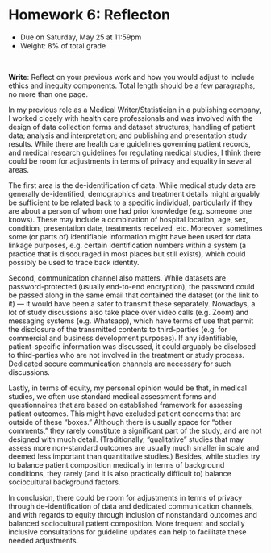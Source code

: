 # Homework 6: Reflecton

- Due on Saturday, May 25 at 11:59pm
- Weight: 8% of total grade

<br>

**Write**: Reflect on your previous work and how you would adjust to include ethics and inequity components. Total length should be a few paragraphs, no more than one page.

In my previous role as a Medical Writer/Statistician in a publishing company, I worked closely with health care professionals and was involved with the design of data collection forms and dataset structures; handling of patient data; analysis and interpretation; and publishing and presentation study results. While there are health care guidelines governing patient records, and medical research guidelines for regulating medical studies, I think there could be room for adjustments in terms of privacy and equality in several areas.

The first area is the de-identification of data. While medical study data are generally de-identified, demographics and treatment details might arguably be sufficient to be related back to a specific individual, particularly if they are about a person of whom one had prior knowledge (e.g. someone one knows). These may include a combination of hospital location, age, sex, condition, presentation date, treatments received, etc. Moreover, sometimes some (or parts of) identifiable information might have been used for data linkage purposes, e.g. certain identification numbers within a system (a practice that is discouraged in most places but still exists), which could possibly be used to trace back identity.

Second, communication channel also matters. While datasets are password-protected (usually end-to-end encryption), the password could be passed along in the same email that contained the dataset (or the link to it) — it would have been a safer to transmit these separately. Nowadays, a lot of study discussions also take place over video calls (e.g. Zoom) and messaging systems (e.g. Whatsapp), which have terms of use that permit the disclosure of the transmitted contents to third-parties (e.g. for commercial and business development purposes). If any identifiable, patient-specific information was discussed, it could arguably be disclosed to third-parties who are not involved in the treatment or study process. Dedicated secure communication channels are necessary for such discussions.

Lastly, in terms of equity, my personal opinion would be that, in medical studies, we often use standard medical assessment forms and questionnaires that are based on established framework for assessing patient outcomes. This might have excluded patient concerns that are outside of these “boxes.” Although there is usually space for “other comments,” they rarely constitute a significant part of the study, and are not designed with much detail. (Traditionally, “qualitative” studies that may assess more non-standard outcomes are usually much smaller in scale and deemed less important than quantitative studies.) Besides, while studies try to balance patient composition medically in terms of background conditions, they rarely (and it is also practically difficult to) balance sociocultural background factors. 

In conclusion, there could be room for adjustments in terms of privacy through de-identification of data and dedicated communication channels, and with regards to equity through inclusion of nonstandard outcomes and balanced sociocultural patient composition. More frequent and socially inclusive consultations for guideline updates can help to facilitate these needed adjustments.